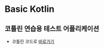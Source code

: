 
# Basic Kotlin

## 코틀린 연습용 테스트 어플리케이션

  - 코틀린 코드로 [바로가기](https://github.com/oko-ha/basic_kotlin/tree/master/app/src/main/java/com/example/basic_kotlin)
